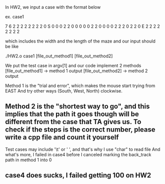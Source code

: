 In HW2, we input a case with the format below

ex. case1

7
6
2 2 2 2 2 2 2
2 0 S 0 0 0	2
2 0	0 0	0 0	2
2 0	0 0	0 2	2
2 0	2 2	0 E	2
2 2 2 2 2 2 2

which includes the width and the length of the maze
and our input should be like

./HW2.o case1 [file_out_method1] [file_out_method2]

We put the test case in argv[1] and our code implement 2 methods
[file_out_method1] -> method 1 output
[file_out_method2] -> method 2 output

Method 1 is the "trial and error", which makes the mouse start trying from EAST
And try other ways (South, West, North) clockwise.

Method 2 is the "shortest way to go", and this implies that the path it goes though will be different from the case that TA gives us.
To check if the steps is the correct number, please write a cpp file and count it yourself
----------------------------------------------------------------------------------------------
Test cases may include '\t' or ' ', and that's why I use "char" to read file
And what's more, I failed in case4 before I canceled marking the back_track path in method 1 into 0

case4 does sucks, I failed getting 100 on HW2
-----------------------------------------------------------------------------------------------
